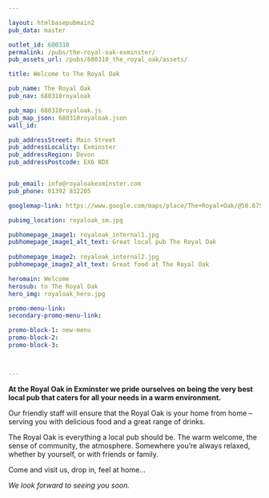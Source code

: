 ```yaml
---

layout: htmlbasepubmain2
pub_data: master

outlet_id: 680310
permalink: /pubs/the-royal-oak-exminster/
pub_assets_url: /pubs/680310_the_royal_oak/assets/

title: Welcome to The Royal Oak

pub_name: The Royal Oak
pub_nav: 680310royaloak

pub_map: 680310royaloak.js
pub_map_json: 680310royaloak.json
wall_id:

pub_addressStreet: Main Street
pub_addressLocality: Exminster
pub_addressRegion: Devon
pub_addressPostcode: EX6 8DX


pub_email: info@royaloakexminster.com
pub_phone: 01392 832205

googlemap-link: https://www.google.com/maps/place/The+Royal+Oak/@50.675424,-3.489983,16z/data=!4m12!1m6!3m5!1s0x0:0xa00980b04ea9924e!2sThe+Royal+Oak!8m2!3d50.6754239!4d-3.4899826!3m4!1s0x0:0xa00980b04ea9924e!8m2!3d50.6754239!4d-3.4899826?hl=en-GB

pubimg_location: royaloak_sm.jpg

pubhomepage_image1: royaloak_internal1.jpg
pubhomepage_image1_alt_text: Great local pub The Royal Oak
 
pubhomepage_image2: royaloak_internal2.jpg
pubhomepage_image2_alt_text: Great food at The Royal Oak

heromain: Welcome
herosub: to The Royal Oak
hero_img: royaloak_hero.jpg

promo-menu-link:
secondary-promo-menu-link:

promo-block-1: new-menu
promo-block-2: 
promo-block-3: 



---
```



**At the Royal Oak in Exminster we pride ourselves on being the very best local pub that caters for all your needs in a warm environment.**
 
Our friendly staff will ensure that the Royal Oak is your home from home – serving you with delicious food and a great range of drinks.

The Royal Oak is everything a local pub should be. The warm welcome, the sense of community, the atmosphere. Somewhere you’re always relaxed, whether by yourself, or with friends or family.

Come and visit us, drop in, feel at home… 

*We look forward to seeing you soon.*


